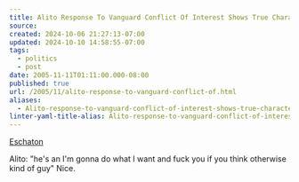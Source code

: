 ```yaml
---
title: Alito Response To Vanguard Conflict Of Interest Shows True Character
source: 
created: 2024-10-06 21:27:13-07:00
updated: 2024-10-10 14:58:55-07:00
tags:
  - politics
  - post
date: 2005-11-11T01:11:00.000-08:00
published: true
url: /2005/11/alito-response-to-vanguard-conflict-of.html
aliases:
  - Alito-response-to-vanguard-conflict-of-interest-shows-true-character
linter-yaml-title-alias: Alito-response-to-vanguard-conflict-of-interest-shows-true-character
---
```



[Eschaton](https://atrios.blogspot.com/2005_11_06_atrios_archive.html#113168428232517973 "Eschaton")  
  
Alito: "he's an I'm gonna do what I want and fuck you if you think otherwise kind of guy" Nice.